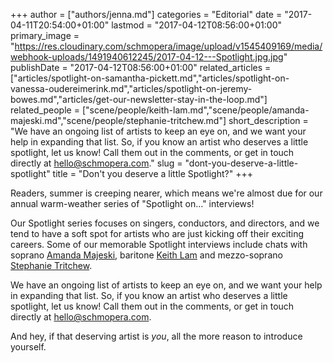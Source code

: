 +++
author = ["authors/jenna.md"]
categories = "Editorial"
date = "2017-04-11T20:54:00+01:00"
lastmod = "2017-04-12T08:56:00+01:00"
primary_image = "https://res.cloudinary.com/schmopera/image/upload/v1545409169/media/webhook-uploads/1491940612245/2017-04-12---Spotlight.jpg.jpg"
publishDate = "2017-04-12T08:56:00+01:00"
related_articles = ["articles/spotlight-on-samantha-pickett.md","articles/spotlight-on-vanessa-oudereimerink.md","articles/spotlight-on-jeremy-bowes.md","articles/get-our-newsletter-stay-in-the-loop.md"]
related_people = ["scene/people/keith-lam.md","scene/people/amanda-majeski.md","scene/people/stephanie-tritchew.md"]
short_description = "We have an ongoing list of artists to keep an eye on, and we want your help in expanding that list. So, if you know an artist who deserves a little spotlight, let us know! Call them out in the comments, or get in touch directly at hello@schmopera.com."
slug = "dont-you-deserve-a-little-spotlight"
title = "Don&#039;t you deserve a little Spotlight?"
+++

Readers, summer is creeping nearer, which means we're almost due for our annual warm-weather series of "Spotlight on..." interviews!

Our Spotlight series focuses on singers, conductors, and directors, and we tend to have a soft spot for artists who are just kicking off their exciting careers. Some of our memorable Spotlight interviews include chats with soprano [Amanda Majeski](/spotlight-on-amanda-majeski/), baritone [Keith Lam](/spotlight-on-keith-lam/) and mezzo-soprano [Stephanie Tritchew](/spotlight-on-stephanie-tritchew/).

We have an ongoing list of artists to keep an eye on, and we want your help in expanding that list. So, if you know an artist who deserves a little spotlight, let us know! Call them out in the comments, or get in touch directly at [hello@schmopera.com](mailto:hello@schmopera.com). 

And hey, if that deserving artist is *you*, all the more reason to introduce yourself.




